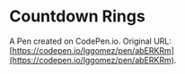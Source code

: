 # Countdown Rings

A Pen created on CodePen.io. Original URL: [https://codepen.io/lggomez/pen/abERKRm](https://codepen.io/lggomez/pen/abERKRm).


